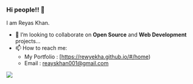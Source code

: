 ### Hi people!! 👋

I am Reyas Khan. 

- 👯 I’m looking to collaborate on **Open Source** and **Web Development** projects...
- 📫 How to reach me:
      <ul>
         <li>My Portfolio : [https://rewyekha.github.io/#/home)</li>
         <li>Email : [reayskhan001@gmail.com](mailto:reyaskhan001@gmail.com)</li>
       </ul>

<img src='https://github-readme-stats.vercel.app/api?username=vanoop729&&show_icons=true&&title_color=ffffff&icon_color=bb2acf&text_color=daf7dc&bg_color=151515'/>

